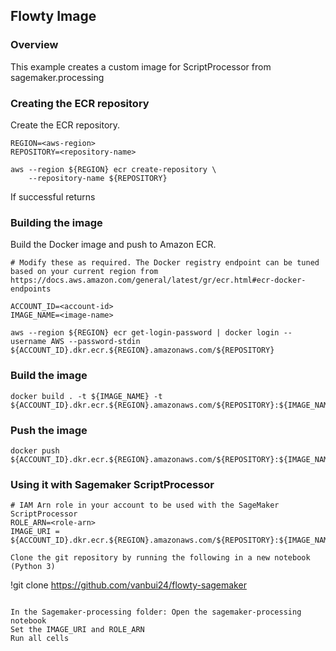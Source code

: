 ## Flowty Image

### Overview

This example creates a custom image for ScriptProcessor from sagemaker.processing

### Creating the ECR repository
Create the ECR repository.
```
REGION=<aws-region>
REPOSITORY=<repository-name>

aws --region ${REGION} ecr create-repository \
    --repository-name ${REPOSITORY}
```
If successful returns

### Building the image
Build the Docker image and push to Amazon ECR.
```
# Modify these as required. The Docker registry endpoint can be tuned based on your current region from https://docs.aws.amazon.com/general/latest/gr/ecr.html#ecr-docker-endpoints

ACCOUNT_ID=<account-id>
IMAGE_NAME=<image-name>

aws --region ${REGION} ecr get-login-password | docker login --username AWS --password-stdin ${ACCOUNT_ID}.dkr.ecr.${REGION}.amazonaws.com/${REPOSITORY}
```

### Build the image
```
docker build . -t ${IMAGE_NAME} -t ${ACCOUNT_ID}.dkr.ecr.${REGION}.amazonaws.com/${REPOSITORY}:${IMAGE_NAME}
```
### Push the image
```
docker push ${ACCOUNT_ID}.dkr.ecr.${REGION}.amazonaws.com/${REPOSITORY}:${IMAGE_NAME}
```

### Using it with Sagemaker ScriptProcessor

```
# IAM Arn role in your account to be used with the SageMaker ScriptProcessor
ROLE_ARN=<role-arn>
IMAGE_URI = ${ACCOUNT_ID}.dkr.ecr.${REGION}.amazonaws.com/${REPOSITORY}:${IMAGE_NAME}

Clone the git repository by running the following in a new notebook (Python 3)

```
!git clone https://github.com/vanbui24/flowty-sagemaker 
```

In the Sagemaker-processing folder: Open the sagemaker-processing notebook
Set the IMAGE_URI and ROLE_ARN
Run all cells

